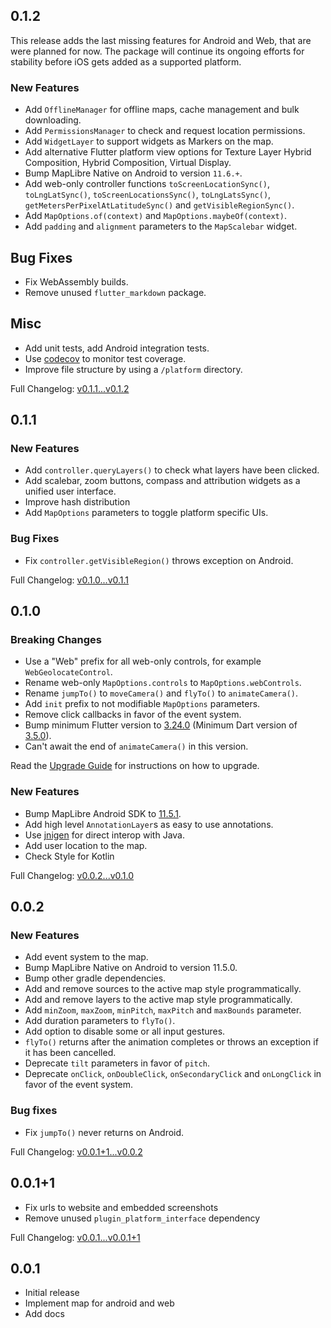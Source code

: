 ## 0.1.2

This release adds the last missing features for Android and Web, that are were
planned for now. The package will continue its ongoing efforts for stability
before iOS gets added as a supported platform.

### New Features

- Add `OfflineManager` for offline maps, cache management and bulk downloading.
- Add `PermissionsManager` to check and request location permissions.
- Add `WidgetLayer` to support widgets as Markers on the map.
- Add alternative Flutter platform view options for Texture Layer Hybrid
  Composition, Hybrid Composition, Virtual Display.
- Bump MapLibre Native on Android to version `11.6.+`.
- Add web-only controller functions `toScreenLocationSync()`,
  `toLngLatSync()`, `toScreenLocationsSync()`, `toLngLatsSync()`,
  `getMetersPerPixelAtLatitudeSync()` and `getVisibleRegionSync()`.
- Add `MapOptions.of(context)` and `MapOptions.maybeOf(context)`.
- Add `padding` and `alignment` parameters to the `MapScalebar` widget.

## Bug Fixes

- Fix WebAssembly builds.
- Remove unused `flutter_markdown` package.

## Misc

- Add unit tests, add Android integration tests.
- Use [codecov](https://app.codecov.io/gh/josxha/flutter-maplibre) to monitor
  test coverage.
- Improve file structure by using a `/platform` directory.

Full
Changelog: [v0.1.1...v0.1.2](https://github.com/josxha/flutter-maplibre/compare/v0.1.1...v0.1.2)

## 0.1.1

### New Features

- Add `controller.queryLayers()` to check what layers have been clicked.
- Add scalebar, zoom buttons, compass and attribution widgets as a unified user
  interface.
- Improve hash distribution
- Add `MapOptions` parameters to toggle platform specific UIs.

### Bug Fixes

- Fix `controller.getVisibleRegion()` throws exception on Android.

Full
Changelog: [v0.1.0...v0.1.1](https://github.com/josxha/flutter-maplibre/compare/v0.1.0...v0.1.1)

## 0.1.0

### Breaking Changes

- Use a "Web" prefix for all web-only controls, for
  example `WebGeolocateControl`.
- Rename web-only `MapOptions.controls` to `MapOptions.webControls`.
- Rename `jumpTo()` to `moveCamera()` and `flyTo()` to `animateCamera()`.
- Add `init` prefix to not modifiable `MapOptions` parameters.
- Remove click callbacks in favor of the event system.
- Bump minimum Flutter version
  to [3.24.0](https://medium.com/flutter/whats-new-in-flutter-3-24-6c040f87d1e4)
  (Minimum Dart version
  of [3.5.0](https://medium.com/dartlang/dart-3-5-6ca36259fa2f)).
- Can't await the end of `animateCamera()` in this version.

Read the [Upgrade Guide](https://flutter-maplibre.pages.dev/docs/upgrade) for
instructions on how to upgrade.

### New Features

- Bump MapLibre Android SDK
  to [11.5.1](https://github.com/maplibre/maplibre-native/releases/tag/android-v11.5.1).
- Add high level `AnnotationLayer`s as easy to use annotations.
- Use [jnigen](https://pub.dev/packages/jnigen) for direct interop with Java.
- Add user location to the map.
- Check Style for Kotlin

Full
Changelog: [v0.0.2...v0.1.0](https://github.com/josxha/flutter-maplibre/compare/v0.0.2...v0.1.0)

## 0.0.2

### New Features

- Add event system to the map.
- Bump MapLibre Native on Android to version 11.5.0.
- Bump other gradle dependencies.
- Add and remove sources to the active map style programmatically.
- Add and remove layers to the active map style programmatically.
- Add `minZoom`, `maxZoom`, `minPitch`, `maxPitch` and `maxBounds` parameter.
- Add duration parameters to `flyTo()`.
- Add option to disable some or all input gestures.
- `flyTo()` returns after the animation completes or throws an exception if it
  has been cancelled.
- Deprecate `tilt` parameters in favor of `pitch`.
- Deprecate `onClick`, `onDoubleClick`, `onSecondaryClick` and `onLongClick` in
  favor of the event system.

### Bug fixes

- Fix `jumpTo()` never returns on Android.

Full
Changelog: [v0.0.1+1...v0.0.2](https://github.com/josxha/flutter-maplibre/compare/v0.0.1+1...v0.0.2)

## 0.0.1+1

- Fix urls to website and embedded screenshots
- Remove unused `plugin_platform_interface` dependency

Full
Changelog: [v0.0.1...v0.0.1+1](https://github.com/josxha/flutter-maplibre/compare/v0.0.1...v0.0.1+1)

## 0.0.1

- Initial release
- Implement map for android and web
- Add docs
